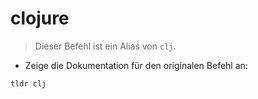 # clojure

> Dieser Befehl ist ein Alias von `clj`.

- Zeige die Dokumentation für den originalen Befehl an:

`tldr clj`
